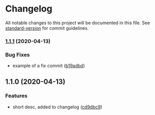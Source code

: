 # Changelog

All notable changes to this project will be documented in this file. See [standard-version](https://github.com/conventional-changelog/standard-version) for commit guidelines.

### [1.1.1](https://github.com/Hzunax/semantic-versioning-example/compare/v1.1.0...v1.1.1) (2020-04-13)


### Bug Fixes

* example of a fix commit ([b19adbd](https://github.com/Hzunax/semantic-versioning-example/commit/b19adbddd04ddd7a278957d504b8733964a2ae23))

## 1.1.0 (2020-04-13)


### Features

* short desc, added to changelog ([cd9dbc9](https://github.com/Hzunax/semantic-versioning-example/commit/cd9dbc9627b7fc64ba0490e495fd71686a604e57))
